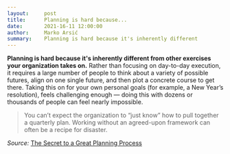 ```yaml
---
layout:     post
title:      Planning is hard because...
date:       2021-16-11 12:00:00
author:     Marko Arsić
summary:    Planning is hard because it's inherently different
---
```


**Planning is hard because it's inherently different from other exercises your organization takes on.** Rather than focusing on day-to-day execution, it requires a large number of people to think about a variety of possible futures, align on one single future, and then plot a concrete course to get there. Taking this on for your own personal goals (for example, a New Year’s resolution), feels challenging enough — doing this with dozens or thousands of people can feel nearly impossible.

> You can’t expect the organization to “just know” how to pull together a quarterly plan. Working without an agreed-upon framework can often be a recipe for disaster.

*Source:* [The Secret to a Great Planning Process](https://review.firstround.com/the-secret-to-a-great-planning-process-lessons-from-airbnb-and-eventbrite)
